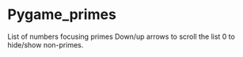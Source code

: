 # Pygame_primes
List of numbers focusing primes
Down/up arrows to scroll the list
0 to hide/show non-primes.
